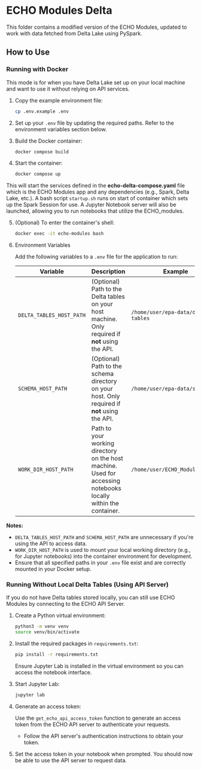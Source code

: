 # ECHO Modules Delta

This folder contains a modified version of the ECHO Modules, updated to work with data fetched from Delta Lake using PySpark. 

## How to Use
### Running with Docker
This mode is for when you have Delta Lake set up on your local machine and want to use it without relying on API services.

1. Copy the example environment file:
    ```bash
    cp .env.example .env
    ```

2. Set up your `.env` file by updating the required paths. Refer to the environment variables section below.

3. Build the Docker container:
   ```bash
   docker compose build
   ```
4. Start the container:
    ```bash
    docker compose up
    ```

This will start the services defined in the **echo-delta-compose.yaml** file which is the ECHO Modules app and any dependencies (e.g., Spark, Delta Lake, etc.). A bash script `startup.sh` runs on start of container which sets up the Spark Session for use. A Jupyter Notebook server will also be launched, allowing you to run notebooks that utilize the ECHO_modules.

5. (Optional) To enter the container's shell:
    ```bash
    docker exec -it echo-modules bash
    ```
6. Environment Variables

    Add the following variables to a `.env` file for the application to run:

    Variable | Description | Example
    ---------|-------------|--------
    | `DELTA_TABLES_HOST_PATH` | (Optional) Path to the Delta tables on your host machine. Only required if **not** using the API. | `/home/user/epa-data/delta-tables`    |
    | `SCHEMA_HOST_PATH`       | (Optional) Path to the schema directory on your host. Only required if **not** using the API.       | `/home/user/epa-data/schema`          |
    | `WORK_DIR_HOST_PATH`     | Path to your working directory on the host machine. Used for accessing notebooks locally within the container. | `/home/user/ECHO_Modules_delta`       |

**Notes:**
- `DELTA_TABLES_HOST_PATH` and `SCHEMA_HOST_PATH` are unnecessary if you're using the API to access data.
- `WORK_DIR_HOST_PATH` is used to mount your local working directory (e.g., for Jupyter notebooks) into the container environment for development.
- Ensure that all specified paths in your `.env` file exist and are correctly mounted in your Docker setup.

### Running Without Local Delta Tables (Using API Server)
If you do not have Delta tables stored locally, you can still use ECHO Modules by connecting to the ECHO API Server.

1. Create a Python virtual environment:
    ```bash
    python3 -m venv venv
    source venv/bin/activate
    ```

2. Install the required packages in `requirements.txt`: 
    ```bash
    pip install -r requirements.txt
    ```
    Ensure Jupyter Lab is installed in the virtual environment so you can access the notebook interface.

3. Start Jupyter Lab:
    ```bash
    jupyter lab
    ```

4. Generate an access token:

    Use the `get_echo_api_access_token` function to generate an access token from the ECHO API server to authenticate your requests.

    - Follow the API server's authentication instructions to obtain your token.

5. Set the access token in your notebook when prompted. You should now be able to use the API server to request data. 

